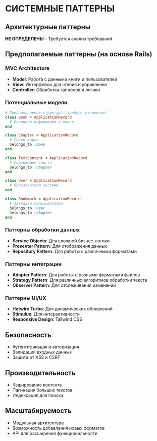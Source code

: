 # СИСТЕМНЫЕ ПАТТЕРНЫ

## Архитектурные паттерны
**НЕ ОПРЕДЕЛЕНЫ** - Требуется анализ требований

## Предполагаемые паттерны (на основе Rails)

### MVC Architecture
- **Model**: Работа с данными книги и пользователей
- **View**: Интерфейсы для чтения и управления
- **Controller**: Обработка запросов и логики

### Потенциальные модели
```ruby
# Предполагаемая структура (требует уточнения)
class Book < ApplicationRecord
  # Основная информация о книге
end

class Chapter < ApplicationRecord
  # Главы книги
  belongs_to :book
end

class TextContent < ApplicationRecord
  # Содержимое текста
  belongs_to :chapter
end

class User < ApplicationRecord
  # Пользователи системы
end

class Bookmark < ApplicationRecord
  # Закладки пользователей
  belongs_to :user
  belongs_to :chapter
end
```

### Паттерны обработки данных
- **Service Objects**: Для сложной бизнес-логики
- **Presenter Pattern**: Для отображения данных
- **Repository Pattern**: Для работы с различными форматами

### Паттерны интеграции
- **Adapter Pattern**: Для работы с разными форматами файлов
- **Strategy Pattern**: Для различных алгоритмов обработки текста
- **Observer Pattern**: Для отслеживания изменений

### Паттерны UI/UX
- **Hotwire Turbo**: Для динамических обновлений
- **Stimulus**: Для интерактивности
- **Responsive Design**: Tailwind CSS

## Безопасность
- Аутентификация и авторизация
- Валидация входных данных
- Защита от XSS и CSRF

## Производительность
- Кэширование контента
- Пагинация больших текстов
- Индексация для поиска

## Масштабируемость
- Модульная архитектура
- Возможность добавления новых форматов
- API для расширения функциональности 